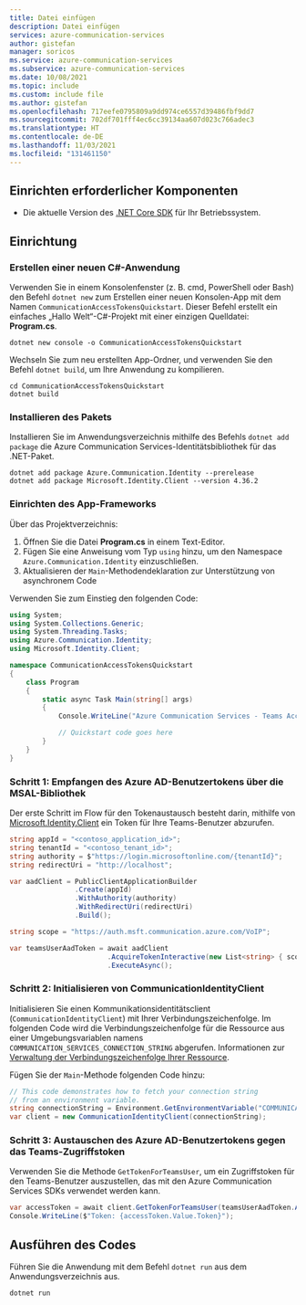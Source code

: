```yaml
---
title: Datei einfügen
description: Datei einfügen
services: azure-communication-services
author: gistefan
manager: soricos
ms.service: azure-communication-services
ms.subservice: azure-communication-services
ms.date: 10/08/2021
ms.topic: include
ms.custom: include file
ms.author: gistefan
ms.openlocfilehash: 717eefe0795809a9dd974ce6557d39486fbf9dd7
ms.sourcegitcommit: 702df701fff4ec6cc39134aa607d023c766adec3
ms.translationtype: HT
ms.contentlocale: de-DE
ms.lasthandoff: 11/03/2021
ms.locfileid: "131461150"
---
```

## <a name="set-up-prerequisites"></a>Einrichten erforderlicher Komponenten

- Die aktuelle Version des [.NET Core SDK](https://dotnet.microsoft.com/download/dotnet) für Ihr Betriebssystem.

## <a name="set-up"></a>Einrichtung

### <a name="create-a-new-c-application"></a>Erstellen einer neuen C#-Anwendung

Verwenden Sie in einem Konsolenfenster (z. B. cmd, PowerShell oder Bash) den Befehl `dotnet new` zum Erstellen einer neuen Konsolen-App mit dem Namen `CommunicationAccessTokensQuickstart`. Dieser Befehl erstellt ein einfaches „Hallo Welt“-C#-Projekt mit einer einzigen Quelldatei: **Program.cs**.

```console
dotnet new console -o CommunicationAccessTokensQuickstart
```

Wechseln Sie zum neu erstellten App-Ordner, und verwenden Sie den Befehl `dotnet build`, um Ihre Anwendung zu kompilieren.

```console
cd CommunicationAccessTokensQuickstart
dotnet build
```

### <a name="install-the-package"></a>Installieren des Pakets

Installieren Sie im Anwendungsverzeichnis mithilfe des Befehls `dotnet add package` die Azure Communication Services-Identitätsbibliothek für das .NET-Paket.

```console
dotnet add package Azure.Communication.Identity --prerelease
dotnet add package Microsoft.Identity.Client --version 4.36.2
```

### <a name="set-up-the-app-framework"></a>Einrichten des App-Frameworks

Über das Projektverzeichnis:

1. Öffnen Sie die Datei **Program.cs** in einem Text-Editor.
1. Fügen Sie eine Anweisung vom Typ `using` hinzu, um den Namespace `Azure.Communication.Identity` einzuschließen.
1. Aktualisieren der `Main`-Methodendeklaration zur Unterstützung von asynchronem Code

Verwenden Sie zum Einstieg den folgenden Code:

```csharp
using System;
using System.Collections.Generic;
using System.Threading.Tasks;
using Azure.Communication.Identity;
using Microsoft.Identity.Client;

namespace CommunicationAccessTokensQuickstart
{
    class Program
    {
        static async Task Main(string[] args)
        {
            Console.WriteLine("Azure Communication Services - Teams Access Tokens Quickstart");

            // Quickstart code goes here
        }
    }
}
```

### <a name="step-1-receive-the-azure-ad-user-token-via-the-msal-library"></a>Schritt 1: Empfangen des Azure AD-Benutzertokens über die MSAL-Bibliothek

Der erste Schritt im Flow für den Tokenaustausch besteht darin, mithilfe von [Microsoft.Identity.Client](../../../active-directory/develop/reference-v2-libraries.md) ein Token für Ihre Teams-Benutzer abzurufen.

```csharp
string appId = "<contoso_application_id>";
string tenantId = "<contoso_tenant_id>";
string authority = $"https://login.microsoftonline.com/{tenantId}";
string redirectUri = "http://localhost";

var aadClient = PublicClientApplicationBuilder
                .Create(appId)
                .WithAuthority(authority)
                .WithRedirectUri(redirectUri)
                .Build();

string scope = "https://auth.msft.communication.azure.com/VoIP";

var teamsUserAadToken = await aadClient
                        .AcquireTokenInteractive(new List<string> { scope })
                        .ExecuteAsync();
```

### <a name="step-2-initialize-the-communicationidentityclient"></a>Schritt 2: Initialisieren von CommunicationIdentityClient

Initialisieren Sie einen Kommunikationsidentitätsclient (`CommunicationIdentityClient`) mit Ihrer Verbindungszeichenfolge. Im folgenden Code wird die Verbindungszeichenfolge für die Ressource aus einer Umgebungsvariablen namens `COMMUNICATION_SERVICES_CONNECTION_STRING` abgerufen. Informationen zur [Verwaltung der Verbindungszeichenfolge Ihrer Ressource](../create-communication-resource.md#store-your-connection-string).

Fügen Sie der `Main`-Methode folgenden Code hinzu:

```csharp
// This code demonstrates how to fetch your connection string
// from an environment variable.
string connectionString = Environment.GetEnvironmentVariable("COMMUNICATION_SERVICES_CONNECTION_STRING");
var client = new CommunicationIdentityClient(connectionString);
```

### <a name="step-3-exchange-the-azure-ad-user-token-for-the-teams-access-token"></a>Schritt 3: Austauschen des Azure AD-Benutzertokens gegen das Teams-Zugriffstoken

Verwenden Sie die Methode `GetTokenForTeamsUser`, um ein Zugriffstoken für den Teams-Benutzer auszustellen, das mit den Azure Communication Services SDKs verwendet werden kann.

```csharp
var accessToken = await client.GetTokenForTeamsUser(teamsUserAadToken.AccessToken);
Console.WriteLine($"Token: {accessToken.Value.Token}");
```

## <a name="run-the-code"></a>Ausführen des Codes

Führen Sie die Anwendung mit dem Befehl `dotnet run` aus dem Anwendungsverzeichnis aus.

```console
dotnet run
```
